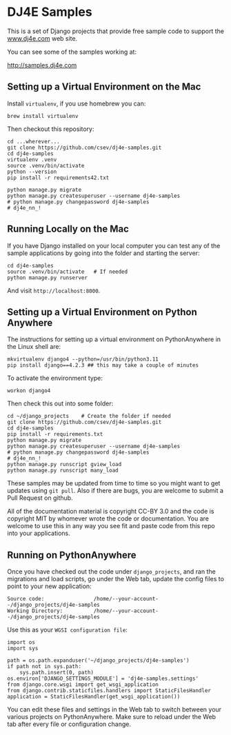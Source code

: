 
DJ4E Samples
============

This is a set of Django projects that provide free sample code to
support the www.dj4e.com web site.

You can see some of the samples working at:

http://samples.dj4e.com

Setting up a Virtual Environment on the Mac
-------------------------------------------

Install `virtualenv`, if you use homebrew you can:

    brew install virtualenv

Then checkout this repository:

    cd ...wherever...
    git clone https://github.com/csev/dj4e-samples.git
    cd dj4e-samples
    virtualenv .venv
    source .venv/bin/activate
    python --version
    pip install -r requirements42.txt

    python manage.py migrate
    python manage.py createsuperuser --username dj4e-samples
    # python manage.py changepassword dj4e-samples
    # dj4e_nn_!

Running Locally on the Mac
--------------------------

If you have Django installed on your local computer you can test any of the sample
applications by going into the folder and starting the server:

    cd dj4e-samples
    source .venv/bin/activate   # If needed
    python manage.py runserver

And visit `http://localhost:8000`.

Setting up a Virtual Environment on Python Anywhere
---------------------------------------------------

The instructions for setting up a virtual environment on PythonAnywhere in the Linux shell
are:

    mkvirtualenv django4 --python=/usr/bin/python3.11
    pip install django==4.2.3 ## this may take a couple of minutes

To activate the environment type:

    workon django4

Then check this out into some folder:

    cd ~/django_projects    # Create the folder if needed
    git clone https://github.com/csev/dj4e-samples.git
    cd dj4e-samples
    pip install -r requirements.txt
    python manage.py migrate
    python manage.py createsuperuser --username dj4e-samples
    # python manage.py changepassword dj4e-samples
    # dj4e_nn_!
    python manage.py runscript gview_load
    python manage.py runscript many_load

These samples may be updated from time to time so you might want to get updates
using `git pull`.  Also if there are bugs, you are welcome to submit
a Pull Request on github.

All of the documentation material is copyright CC-BY 3.0 and the code is copyright MIT
by whomever wrote the code or documentation.  You are welcome to use this in any way you see
fit and paste code from this repo into your applications.

Running on PythonAnywhere
-------------------------

Once you have checked out the code under `django_projects`, and
ran the migrations and load scripts,
go under the Web tab, update the config files to point to your new application:

    Source code:                /home/--your-account--/django_projects/dj4e-samples
    Working Directory:          /home/--your-account--/django_projects/dj4e-samples

Use this as your `WGSI configuration file`:

    import os
    import sys

    path = os.path.expanduser('~/django_projects/dj4e-samples')
    if path not in sys.path:
        sys.path.insert(0, path)
    os.environ['DJANGO_SETTINGS_MODULE'] = 'dj4e-samples.settings'
    from django.core.wsgi import get_wsgi_application
    from django.contrib.staticfiles.handlers import StaticFilesHandler
    application = StaticFilesHandler(get_wsgi_application())

You can edit these files and settings in the Web tab to switch between
your various projects on PythonAnywhere.  Make sure to reload under the Web tab after
every file or configuration change.

